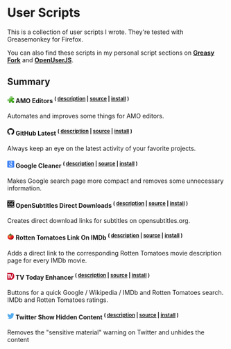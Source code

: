 User Scripts
============

This is a collection of user scripts I wrote. They're tested with Greasemonkey for Firefox.

You can also find these scripts in my personal script sections on [**Greasy Fork**](https://greasyfork.org/users/8551-ede-123) and [**OpenUserJS**](https://openuserjs.org/users/Ede_123/scripts).


## Summary

#### <img src="https://raw.githubusercontent.com/Ede123/userscripts/master/icons/AMO.png" width="16px" height="16px"> AMO Editors <sup>( [description](https://github.com/Ede123/userscripts/blob/master/AMO_Editors.md) | [source](https://github.com/Ede123/userscripts/blob/master/AMO_Editors.user.js) | [install](https://raw.githubusercontent.com/Ede123/userscripts/master/AMO_Editors.user.js) )</sup>

Automates and improves some things for AMO editors.


#### <img src="https://raw.githubusercontent.com/Ede123/userscripts/master/icons/GitHub.png" width="16px" height="16px"> GitHub Latest <sup>( [description](https://github.com/Ede123/userscripts/blob/master/GitHub_Latest.md) | [source](https://github.com/Ede123/userscripts/blob/master/GitHub_Latest.user.js) | [install](https://raw.githubusercontent.com/Ede123/userscripts/master/GitHub_Latest.user.js) )</sup>

Always keep an eye on the latest activity of your favorite projects.


#### <img src="https://raw.githubusercontent.com/Ede123/userscripts/master/icons/Google.png" width="16px" height="16px"> Google Cleaner <sup>( [description](https://github.com/Ede123/userscripts/blob/master/Google_Cleaner.md) | [source](https://github.com/Ede123/userscripts/blob/master/Google_Cleaner.user.js) | [install](https://raw.githubusercontent.com/Ede123/userscripts/master/Google_Cleaner.user.js) )</sup>

Makes Google search page more compact and removes some unnecessary information.


#### <img src="https://raw.githubusercontent.com/Ede123/userscripts/master/icons/OpenSubtitles.png" width="16px" height="16px"> OpenSubtitles Direct Downloads <sup>( [description](https://github.com/Ede123/userscripts/blob/master/OpenSubtitles_Direct_Downloads.md) | [source](https://github.com/Ede123/userscripts/blob/master/OpenSubtitles_Direct_Downloads.user.js) | [install](https://raw.githubusercontent.com/Ede123/userscripts/master/OpenSubtitles_Direct_Downloads.user.js) )</sup>

Creates direct download links for subtitles on opensubtitles.org.


#### <img src="https://raw.githubusercontent.com/Ede123/userscripts/master/icons/Rotten_Tomatoes.png" width="16px" height="16px"> Rotten Tomatoes Link On IMDb <sup>( [description](https://github.com/Ede123/userscripts/blob/master/Rotten_Tomatoes_Link_On_IMDb.md) | [source](https://github.com/Ede123/userscripts/blob/master/Rotten_Tomatoes_Link_On_IMDb.user.js) | [install](https://raw.githubusercontent.com/Ede123/userscripts/master/Rotten_Tomatoes_Link_On_IMDb.user.js) )</sup>

Adds a direct link to the corresponding Rotten Tomatoes movie description page for every IMDb movie.


#### <img src="https://raw.githubusercontent.com/Ede123/userscripts/master/icons/TV_Today.png" width="16px" height="16px"> TV Today Enhancer <sup>( [description](https://github.com/Ede123/userscripts/blob/master/TV_Today_Enhancer.md) | [source](https://github.com/Ede123/userscripts/blob/master/TV_Today_Enhancer.user.js) | [install](https://raw.githubusercontent.com/Ede123/userscripts/master/TV_Today_Enhancer.user.js) )</sup>

Buttons for a quick Google / Wikipedia / IMDb and Rotten Tomatoes search. IMDb and Rotten Tomatoes ratings.


#### <img src="https://raw.githubusercontent.com/Ede123/userscripts/master/icons/Twitter.png" width="16px" height="16px"> Twitter Show Hidden Content <sup>( [description](https://github.com/Ede123/userscripts/blob/master/Twitter_Show_Hidden_Content.md) | [source](https://github.com/Ede123/userscripts/blob/master/Twitter_Show_Hidden_Content.user.js) | [install](https://raw.githubusercontent.com/Ede123/userscripts/master/Twitter_Show_Hidden_Content.user.js) )</sup>

Removes the "sensitive material" warning on Twitter and unhides the content

